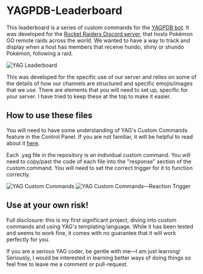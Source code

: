# YAGPDB-Leaderboard
This leaderboard is a series of custom commands for the [YAGPDB bot](https://yagpdb.xyz/). It was developed for the [Rocket Raiders Discord server](https://discord.gg/WsrJUcNETG), that hosts Pokémon GO remote raids across the world. We wanted to have a way to track and display when a host has members that receive hundo, shiny or shundo Pokémon, following a raid.

![YAG Leaderboard](https://i.imgur.com/AmL25m7.png)

This was developed for the specific use of our server and relies on some of the details of how our channels are structured and specific emojis/images that we use. There are elements that you will need to set up, specific for your server. I have tried to keep these at the top to make it easier.

## How to use these files
You will need to have some understanding of YAG's Custom Commands feature in the Control Panel. If you are not familiar, it will be helpful to read about it [here](https://docs.yagpdb.xyz/commands/custom-commands).

Each .yag file in the repository is an individual custom command. You will need to copy/past the code of each file into the "response" section of the custom command. You will need to set the correct trigger for it to function correctly.

![YAG Custom Commands](https://i.imgur.com/qCrqGeX.png)
![YAG Custom Commands—Reaction Trigger](https://i.imgur.com/vcTWab3.png)

## Use at your own risk!
Full disclosure: this is my first significant project, diving into custom commands and using YAG's templating language. While it has been tested and seems to work fine, it comes with no guarantee that it will work perfectly for you.

If you are a serious YAG coder, be gentle with me—I am just learning! Seriously, I would be interested in learning better ways of doing things so feel free to leave me a comment or pull-request.
